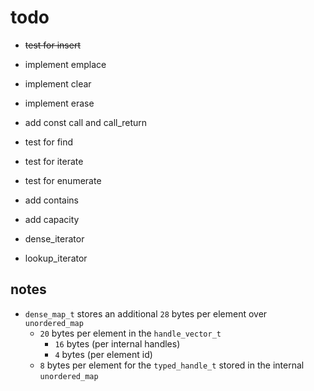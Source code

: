 # todo

- ~~test for insert~~
- implement emplace
- implement clear
- implement erase
- add const call and call_return
- test for find
- test for iterate
- test for enumerate
- add contains
- add capacity

- dense_iterator
- lookup_iterator

## notes

- `dense_map_t` stores an additional `28` bytes per element over `unordered_map`
  - `20` bytes per element in the `handle_vector_t`
    - `16` bytes (per internal handles)
    - `4` bytes (per element id)
  - `8` bytes per element for the `typed_handle_t` stored in the internal `unordered_map`
